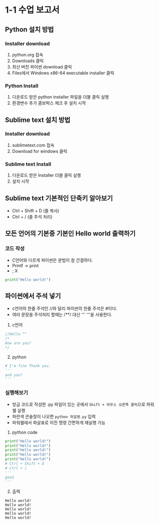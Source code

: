 # 1-1 수업 보고서
## Python 설치 방법
### Installer download
1. python.org 접속
2. Downloads 클릭
3. 최신 버전 파이썬 download 클릭
4. Files에서 Windows x86-64 executable installer 클릭
### Python Install
1. 다운로드 받은 python installer 파일을 더블 클릭 실행
2. 환경변수 추가 콤보박스 체크 후 설치 시작
## Sublime text 설치 방법
### Installer download
1. sublimetext.com 접속
2. Download for windows 클릭
### Sublime text Install
1. 다운로드 받은 Installer 더블 클릭 실행
2. 설치 시작 
## Sublime text 기본적인 단축키 알아보기
+ Ctrl + Shift + D (줄 복사)
+ Ctrl + / (줄 주석 처리) 
## 모든 언어의 기본중 기본인 Hello world 출력하기
### 코드 작성
+ C언어와 다르게 파이썬은 문법이 참 간결하다.
+ Printf -> print
+ ; X
```python
print("Hello world!")
```
## 파이썬에서 주석 넣기
+ c언어의 한줄 주석인 //와 달리 파이썬의 한줄 주석은 #이다.
+ 여러 문장을 주석처리 할때는 /**/ 대신 ''' '''을 사용한다.
1. c언어
```c
//Hello ^^
/* 
How are you?
*/
```
2. python
```python
# I'm fine Thank you.
'''
and you?
'''
```
### 실행해보기
+ 방금 코드로 작성한 .py 파일이 있는 곳에서 `Shift + 마우스 오른쪽 클릭`으로 파워쉘 실행
+ 파란색 콘솔창이 나오면 `python 파일명.py` 입력
+ 파워쉘에서 화살표로 이전 명령 간편하게 재실행 가능
1. python code
```python
print("Hello world!")
print("Hello world!")
print("Hello world!")
print("Hello world!")
print("Hello world!")
# Ctrl + Shift + D
# Ctrl + /
'''
good
'''
```
2. 출력
```
Hello world!
Hello world!
Hello world!
Hello world!
Hello world!
```